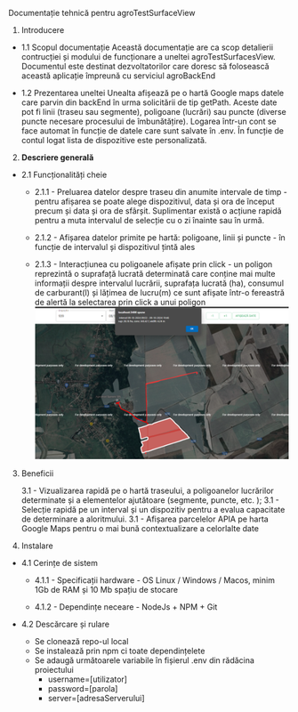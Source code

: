 Documentație tehnică pentru agroTestSurfaceView

1. Introducere

- 1.1 Scopul documentație
  Această documentație are ca scop detalierii contrucției și modului de funcționare a uneltei agroTestSurfacesView. Documentul este destinat dezvoltatorilor care doresc să folosească această aplicație împreună cu serviciul agroBackEnd

- 1.2 Prezentarea uneltei
  Unealta afișează pe o hartă Google maps datele care parvin din backEnd în urma solicitării de tip getPath. Aceste date pot fi linii (traseu sau segmente), poligoane (lucrări) sau puncte (diverse puncte necesare procesului de îmbunătățire). Logarea într-un cont se face automat în funcție de datele care sunt salvate în .env. În funcție de contul logat lista de dispozitive este personalizată.

2. <b>Descriere generală</b>

- 2.1 Funcționalități cheie

  - 2.1.1 - Preluarea datelor despre traseu din anumite intervale de timp - pentru afișarea se poate alege dispozitivul, data și ora de început precum și data și ora de sfârșit. Suplimentar există o acțiune rapidă pentru a muta intervalul de selecție cu o zi înainte sau în urmă.

  - 2.1.2 - Afișarea datelor primite pe hartă: poligoane, linii și puncte - în funcție de intervalul și dispozitivul țintă ales
  - 2.1.3 - Interacțiunea cu poligoanele afișate prin click - un poligon reprezintă o suprafață lucrată determinată care conține mai multe informații despre intervalul lucrării, suprafața lucrată (ha), consumul de carburant(l) și lățimea de lucru(m) ce sunt afișate într-o fereastră de alertă la selectarea prin click a unui poligon
    ![infoLucrare](readmeImages/image2.png)

3. Beneficii

   3.1 - Vizualizarea rapidă pe o hartă traseului, a poligoanelor lucrărilor determinate și a elementelor ajutătoare (segmente, puncte, etc. );
   3.1 - Selecție rapidă pe un interval și un dispozitiv pentru a evalua capacitate de determinare a aloritmului.
   3.1 - Afișarea parcelelor APIA pe harta Google Maps pentru o mai bună contextualizare a celorlalte date

4. Instalare

- 4.1 Cerințe de sistem

  - 4.1.1 - Specificații hardware - OS Linux / Windows / Macos, minim 1Gb de RAM și 10 Mb spațiu de stocare

  - 4.1.2 - Dependințe neceare - NodeJs + NPM + Git

- 4.2 Descărcare și rulare

  - Se clonează repo-ul local
  - Se instalează prin npm ci toate dependințelete
  - Se adaugă următoarele variabile în fișierul .env din rădăcina proiectului
    - username=[utilizator]
    - password=[parola]
    - server=[adresaServerului]
